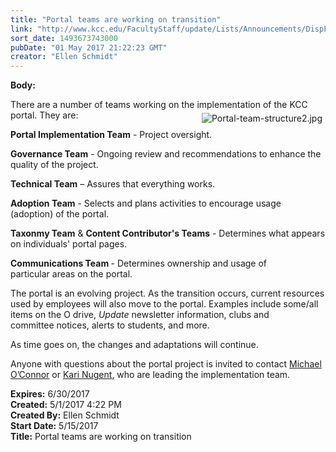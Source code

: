 ```yaml
---
title: "Portal teams are working on transition"
link: "http://www.kcc.edu/FacultyStaff/update/Lists/Announcements/DispForm.aspx?ID=2432"
sort_date: 1493673743000
pubDate: "01 May 2017 21:22:23 GMT"
creator: "Ellen Schmidt"
---
```


<div><b>Body:</b> <div class="ExternalClass1C95D59F75FD4897B062F2BD8300C6E6"><p>​There are a number of teams working on the implementation of the KCC portal. <img alt="Portal-team-structure2.jpg" src="/FacultyStaff/update/Documents/Portal-team-structure2.jpg" style="vertical-align:auto;float:right;margin:5px" />They are:</p>
<p><strong>Portal Implementation Team</strong> - Project oversight.</p>
<p><strong>Governance Team</strong> - Ongoing review and recommendations to enhance the quality of the project.</p>
<p><strong>Technical Team</strong> – Assures that everything works.</p>
<p><strong>Adoption Team</strong> - Selects and plans activities to encourage usage (adoption) of the portal.</p>
<p><strong>Taxonmy Team</strong> &amp; <strong>Content Contributor's Teams</strong> - Determines what appears on individuals' portal pages.</p>
<p><strong>Communications Team </strong>- Determines ownership and usage of particular areas on the portal.</p>
<p>The portal is an evolving project. As the transition occurs, current resources used by employees will also move to the portal. Examples include some/all items on the O drive, <em>Update</em> newsletter information, clubs and committee notices, alerts to students, and more.</p>
<p>As time goes on, the changes and adaptations will continue.</p>
<p>Anyone with questions about the portal project is invited to contact <a href="mailto:moconnor@kcc.edu">Michael O’Connor</a> or <a href="mailto:knugent@kcc.edu">Kari Nugent</a>, who are leading the implementation team.​</p></div></div>
<div><b>Expires:</b> 6/30/2017</div>
<div><b>Created:</b> 5/1/2017 4:22 PM</div>
<div><b>Created By:</b> Ellen Schmidt</div>
<div><b>Start Date:</b> 5/15/2017</div>
<div><b>Title:</b> Portal teams are working on transition</div>
